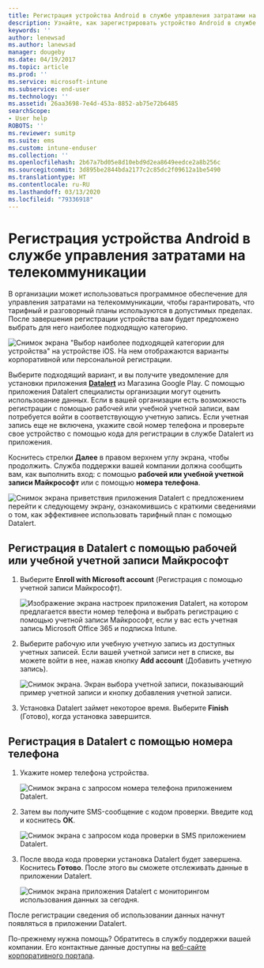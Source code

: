 ```yaml
---
title: Регистрация устройства Android в службе управления затратами на телекоммуникации с помощью Intune
description: Узнайте, как зарегистрировать устройство Android в службе управления затратами на телекоммуникации.
keywords: ''
author: lenewsad
ms.author: lanewsad
manager: dougeby
ms.date: 04/19/2017
ms.topic: article
ms.prod: ''
ms.service: microsoft-intune
ms.subservice: end-user
ms.technology: ''
ms.assetid: 26aa3698-7e4d-453a-8852-ab75e72b6485
searchScope:
- User help
ROBOTS: ''
ms.reviewer: sumitp
ms.suite: ems
ms.custom: intune-enduser
ms.collection: ''
ms.openlocfilehash: 2b67a7bd05e8d10ebd9d2ea8649eedce2a8b256c
ms.sourcegitcommit: 3d895be2844bda2177c2c85dc2f09612a1be5490
ms.translationtype: HT
ms.contentlocale: ru-RU
ms.lasthandoff: 03/13/2020
ms.locfileid: "79336918"
---
```

# <a name="enroll-your-android-device-in-telecom-expense-management"></a>Регистрация устройства Android в службе управления затратами на телекоммуникации

В организации может использоваться программное обеспечение для управления затратами на телекоммуникации, чтобы гарантировать, что тарифный и разговорный планы используются в допустимых пределах. После завершения регистрации устройства вам будет предложено выбрать для него наиболее подходящую категорию.

![Снимок экрана "Выбор наиболее подходящей категории для устройства" на устройстве iOS. На нем отображаются варианты корпоративной или персональной регистрации.](./media/and-enroll-11-tem-select-best-category.png)

Выберите подходящий вариант, и вы получите уведомление для установки приложения [__Datalert__](https://play.google.com/store/apps/details?id=fr.memobox.databox) из Магазина Google Play. С помощью приложения Datalert специалисты организации могут оценить использование данных. Если в вашей организации есть возможность регистрации с помощью рабочей или учебной учетной записи, вам потребуется войти в соответствующую учетную запись. Если учетная запись еще не включена, укажите свой номер телефона и проверьте свое устройство с помощью кода для регистрации в службе Datalert из приложения.

Коснитесь стрелки __Далее__ в правом верхнем углу экрана, чтобы продолжить. Служба поддержки вашей компании должна сообщить вам, как выполнить вход: с помощью __рабочей или учебной учетной записи Майкрософт__ или с помощью __номера телефона__.

  ![Снимок экрана приветствия приложения Datalert с предложением перейти к следующему экрану, ознакомившись с краткими сведениями о том, как эффективнее использовать тарифный план с помощью Datalert.](./media/and-enroll-12-tem-datalert-setup.png)

## <a name="enroll-into-datalert-using-your-microsoft-work-or-school-account"></a>Регистрация в Datalert с помощью рабочей или учебной учетной записи Майкрософт

1. Выберите __Enroll with Microsoft account__ (Регистрация с помощью учетной записи Майкрософт).

   ![Изображение экрана настроек приложения Datalert, на котором предлагается ввести номер телефона и выбрать регистрацию с помощью учетной записи Майкрософт, если у вас есть учетная запись Microsoft Office 365 и подписка Intune.](./media/and-enroll-12a-tem-datalert-enroll-msft-account.png)

2. Выберите рабочую или учебную учетную запись из доступных учетных записей. Если вашей учетной записи нет в списке, вы можете войти в нее, нажав кнопку **Add account** (Добавить учетную запись).

   ![Снимок экрана. Экран выбора учетной записи, показывающий пример учетной записи и кнопку добавления учетной записи.](./media/and-enroll-12b-tem-datalert-enroll-select-msft-account.png)

3. Установка Datalert займет некоторое время. Выберите __Finish__ (Готово), когда установка завершится.

## <a name="enroll-into-datalert-using-your-phone-number"></a>Регистрация в Datalert с помощью номера телефона

1. Укажите номер телефона устройства.

   ![Снимок экрана с запросом номера телефона приложением Datalert.](./media/and-enroll-13-tem-datalert-phone-number.png)

2. Затем вы получите SMS-сообщение с кодом проверки. Введите код и коснитесь __ОК__.

   ![Снимок экрана с запросом кода проверки в SMS приложением Datalert.](./media/and-enroll-14-tem-datalert-sms.png)

3. После ввода кода проверки установка Datalert будет завершена. Коснитесь __Готово__. После этого вы сможете отслеживать данные в приложении Datalert.

   ![Снимок экрана приложения Datalert с мониторингом использования данных за сегодня.](./media/and-enroll-15-tem-datalert-monitoring-active.png)

После регистрации сведения об использовании данных начнут появляться в приложении Datalert.

По-прежнему нужна помощь? Обратитесь в службу поддержки вашей компании. Его контактные данные доступны на [веб-сайте корпоративного портала](https://go.microsoft.com/fwlink/?linkid=2010980).

